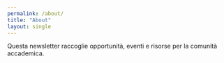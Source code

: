 ```yaml
---
permalink: /about/
title: "About"
layout: single
---
```


Questa newsletter raccoglie opportunità, eventi e risorse per la comunità accademica.
